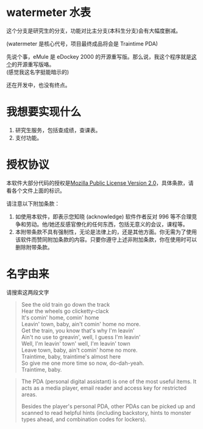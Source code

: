 # watermeter 水表

这个分支是研究生的分支，功能对比主分支(本科生分支)会有大幅度删减。

(watermeter 是核心代号，项目最终成品将会是 Traintime PDA)

先说个事，eMule 是 eDockey 2000 的开源重写版。那么说，我这个程序就是[这个](https://myxdu.moefactory.com/)的开源重写版咯。  
(感觉我这名字挺能暗示的)

还在开发中，也没有终点。

# 我想要实现什么

1. 研究生服务，包括查成绩，查课表。
2. 支付功能。

# 授权协议

本软件大部分代码的授权是[Mozilla Public License Version 2.0](http://mozilla.org/MPL/2.0/)，具体条款，请看各个文件上面的标识。

请注意以下附加条款：

1. 如使用本软件，即表示您知晓 (acknowledge) 软件作者反对 996 等不合理竞争和劳动。他/她还反感官僚化的任何东西，包括无意义的会议，课程等。
2. 本附带条款不具有强制性，无论是法律上的，还是其他方面。你无需为了使用该软件而赞同附加条款的内容。只要你遵守上述非附加条款，你在使用时可以删除附带条款。

# 名字由来

请搜索这两段文字

> See the old train go down the track  
> Hear the wheels go clicketty-clack  
> It's comin' home, comin' home  
> Leavin' town, baby, ain't comin' home no more.  
> Get the train, you know that's why I'm leavin'  
> Ain't no use to greavin', well, I guess I'm leavin'  
> Well, I'm leavin' town' well, I'm leavin' town  
> Leave town, baby, ain't comin' home no more.  
> Traintime, baby, traintime's almost here  
> So give me one more time so now, do-dah-yeah.  
> Traintime, baby.

> The PDA (personal digital assistant) is one of the most useful items. It acts as a media player, email reader and access key for restricted areas.
>
> Besides the player's personal PDA, other PDAs can be picked up and scanned to read helpful hints (including backstory, hints to monster types ahead, and combination codes for lockers).
